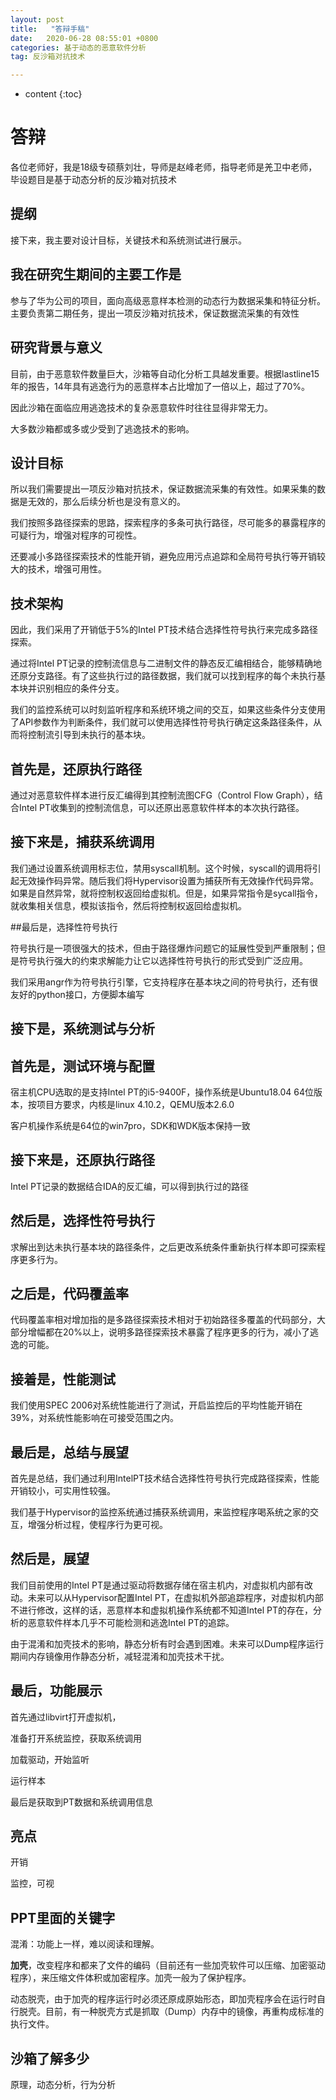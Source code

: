 ```yaml
---
layout: post
title:   "答辩手稿"
date:   2020-06-28 08:55:01 +0800
categories: 基于动态的恶意软件分析
tag: 反沙箱对抗技术

---
```


* content
{:toc}






# 答辩

各位老师好，我是18级专硕蔡刘壮，导师是赵峰老师，指导老师是羌卫中老师，毕设题目是基于动态分析的反沙箱对抗技术

## 提纲

接下来，我主要对设计目标，关键技术和系统测试进行展示。

## 我在研究生期间的主要工作是

参与了华为公司的项目，面向高级恶意样本检测的动态行为数据采集和特征分析。主要负责第二期任务，提出一项反沙箱对抗技术，保证数据流采集的有效性

## 研究背景与意义

目前，由于恶意软件数量巨大，沙箱等自动化分析工具越发重要。根据lastline15年的报告，14年具有逃逸行为的恶意样本占比增加了一倍以上，超过了70%。

因此沙箱在面临应用逃逸技术的复杂恶意软件时往往显得非常无力。

大多数沙箱都或多或少受到了逃逸技术的影响。

## 设计目标

所以我们需要提出一项反沙箱对抗技术，保证数据流采集的有效性。如果采集的数据是无效的，那么后续分析也是没有意义的。

我们按照多路径探索的思路，探索程序的多条可执行路径，尽可能多的暴露程序的可疑行为，增强对程序的可视性。

还要减小多路径探索技术的性能开销，避免应用污点追踪和全局符号执行等开销较大的技术，增强可用性。

## 技术架构

因此，我们采用了开销低于5%的Intel PT技术结合选择性符号执行来完成多路径探索。

通过将Intel PT记录的控制流信息与二进制文件的静态反汇编相结合，能够精确地还原分支路径。有了这些执行过的路径数据，我们就可以找到程序的每个未执行基本块并识别相应的条件分支。

我们的监控系统可以时刻监听程序和系统环境之间的交互，如果这些条件分支使用了API参数作为判断条件，我们就可以使用选择性符号执行确定这条路径条件，从而将控制流引导到未执行的基本块。

## 首先是，还原执行路径

通过对恶意软件样本进行反汇编得到其控制流图CFG（Control Flow Graph），结合Intel PT收集到的控制流信息，可以还原出恶意软件样本的本次执行路径。

## 接下来是，捕获系统调用

我们通过设置系统调用标志位，禁用syscall机制。这个时候，syscall的调用将引起无效操作码异常。随后我们将Hypervisor设置为捕获所有无效操作代码异常。如果是自然异常，就将控制权返回给虚拟机。但是，如果异常指令是sycall指令，就收集相关信息，模拟该指令，然后将控制权返回给虚拟机。

##最后是，选择性符号执行

符号执行是一项很强大的技术，但由于路径爆炸问题它的延展性受到严重限制；但是符号执行强大的约束求解能力让它以选择性符号执行的形式受到广泛应用。

我们采用angr作为符号执行引擎，它支持程序在基本块之间的符号执行，还有很友好的python接口，方便脚本编写

## 接下是，系统测试与分析

## 首先是，测试环境与配置

宿主机CPU选取的是支持Intel PT的i5-9400F，操作系统是Ubuntu18.04 64位版本，按项目方要求，内核是linux 4.10.2，QEMU版本2.6.0

客户机操作系统是64位的win7pro，SDK和WDK版本保持一致

## 接下来是，还原执行路径

Intel PT记录的数据结合IDA的反汇编，可以得到执行过的路径

## 然后是，选择性符号执行

求解出到达未执行基本块的路径条件，之后更改系统条件重新执行样本即可探索程序更多行为。

## 之后是，代码覆盖率

代码覆盖率相对增加指的是多路径探索技术相对于初始路径多覆盖的代码部分，大部分增幅都在20%以上，说明多路径探索技术暴露了程序更多的行为，减小了逃逸的可能。

##  接着是，性能测试

我们使用SPEC 2006对系统性能进行了测试，开启监控后的平均性能开销在39%，对系统性能影响在可接受范围之内。

## 最后是，总结与展望

首先是总结，我们通过利用IntelPT技术结合选择性符号执行完成路径探索，性能开销较小，可实用性较强。

我们基于Hypervisor的监控系统通过捕获系统调用，来监控程序喝系统之家的交互，增强分析过程，使程序行为更可视。

## 然后是，展望

我们目前使用的Intel PT是通过驱动将数据存储在宿主机内，对虚拟机内部有改动。未来可以从Hypervisor配置Intel PT，在虚拟机外部追踪程序，对虚拟机内部不进行修改，这样的话，恶意样本和虚拟机操作系统都不知道Intel PT的存在，分析的恶意软件样本几乎不可能检测和逃逸Intel PT的追踪。

由于混淆和加壳技术的影响，静态分析有时会遇到困难。未来可以Dump程序运行期间内存镜像用作静态分析，减轻混淆和加壳技术干扰。

## 最后，功能展示

首先通过libvirt打开虚拟机，

准备打开系统监控，获取系统调用

加载驱动，开始监听

运行样本

最后是获取到PT数据和系统调用信息

## 亮点

开销

监控，可视

## PPT里面的关键字

混淆：功能上一样，难以阅读和理解。

**加壳**，改变程序和都来了文件的编码（目前还有一些加壳软件可以压缩、加密驱动程序），来压缩文件体积或加密程序。加壳一般为了保护程序。

动态脱壳，由于加壳的程序运行时必须还原成原始形态，即加壳程序会在运行时自行脱壳。目前，有一种脱壳方式是抓取（Dump）内存中的镜像，再重构成标准的执行文件。

## 沙箱了解多少

原理，动态分析，行为分析


